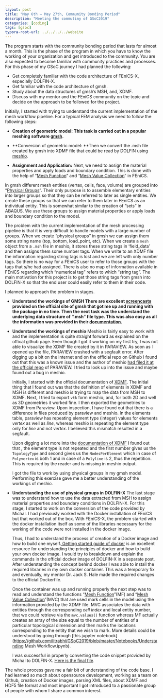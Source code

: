 ```yaml
---
layout: post
title: "May 6th – May 27th, Community Bonding Period"
description: "Meeting the commutiny of GSoC2019"
categories: [coding]
tags: [gsoc]
typora-root-url: ../../../../website
---
```


The program starts with the community bonding period that lasts for almost a month. This is the phase of the program in which you have to know the working of your organization and get introduced to the community. You are also expected to become familiar with community practices and processes. For this phase of my GSoC journey I had planned the following:

- Get completely familiar with the code architecture of FEniCS-X, especially DOLFIN-X.
- Get familiar with the code architecture of gmsh.
- Study about the data structures of gmsh’s MSH, and, XDMF.
- Discuss with my mentor and the FEniCS community on the topic and decide on the approach to be followed for the project.

Initially, I started with trying to understand the current implementation of the mesh workflow pipeline. For a typical FEM analysis we need to follow the following steps:

- **Creation of geometric model:
  This task is carried out in a popular meshing software [gmsh](http://gmsh.info/).**
- **Conversion of geometric model:
  **Then we convert the .msh file created by gmsh into XDMF file that could be read by DOLFIN using [meshio](https://github.com/nschloe/meshio).

- **Assignment and Application:**
  Next, we need to assign the material properties and apply loads and boundary condition. This is done with the help of “[Mesh Function](https://fenicsproject.org/docs/dolfinx/dev/cpp/d0/d94/classdolfin_1_1MeshFunction.html)” and “[Mesh Value Collection](https://fenicsproject.org/docs/dolfinx/dev/cpp/d0/db6/classdolfin_1_1MeshValueCollection.html)” in FEniCS.

In gmsh different mesh entities (vertex, cells, face, volume) are grouped into “[Physical Groups](http://gmsh.info/doc/texinfo/gmsh.html#Geometry-module-1)”. Their only purpose is to assemble elementary entities into larger groups so that they can be referred to later as single entities. We create these groups so that we can refer to them later in FEniCS as an individual entity. This is somewhat similar to the creation of “sets” in ABAQUS. We use these groups to assign material properties or apply loads and boundary condition to the model.

The problem with the current implementation of the mesh processing pipeline is that it is very difficult to handle models with a large number of groups. When we create “physical groups” in gmsh we can assign them some string name (top, bottom, load_point, etc). When we create a `mesh` object from a `.msh` file in meshio, it stores these string tags in ‘field_data’ and then assigns them some number tags. When we write to an XDMF file the information regarding string tags is lost and we are left with only number tags. So there is no way for a FEniCS user to refer to those groups with the tags that s/he had assigned. There is also no map of information available in FEniCS regarding which “numerical tag” refers to which “string tag”. The main motivation for this project is to get those string tags from gmsh into DOLFIN-X so that the end user could easily refer to them in their code.

I planned to approach the problem in stages.

- **Understand the workings of GMSH
  There are excellent [screencasts](http://gmsh.info/screencasts/) provided on the official site of gmsh that got me up and running with the package in no time. Then the next task was the understand the underlying data structure of “.msh” file type. This was also easy as all the information was provided in their [documentation](http://gmsh.info/doc/texinfo/gmsh.html#MSH-file-format-1).**

- **Understand the workings of meshio**
  Meshio is fairly easy to work with and the implementation is quite straight forward as explained on the offical github page. Even though I got it working on my first try, I was not able to visualize the XDMF file created by it in PARAVIEW. As soon as I opened up the file, PARAVIEW crashed with a segfault error. After digging up a bit on the internet and on the official repo on Github I found out that this was a known issue and the author of meshio [had filed it at the official repo](https://gitlab.kitware.com/paraview/paraview/issues/17945) of PARAVIEW. I tried to look up into the issue and maybe found out a bug in meshio.

  Initially, I started with the official documentation of [XDMF](http://www.xdmf.org/index.php/XDMF_Model_and_Format). The initial thing that I found out was that the definition of elements in XDMF and MSH is different and meshio is trying to map the data from MSH to XDMF. Next,  I tried to export `vtk` form meshio, and, for both 2D and well as 3D geometries it worked fine. I then exported the geometries to XDMF from Paraview. Upon inspection, I have found out that there is a difference in files produced by paraview and meshio. In the elements table, paraview has repeating element type (integer) values for elements *vertex* as well as *line*, whereas meshio is repeating the element type only for *line* and not *vertex*. I believed this mismatch resulted in a segfault.

  Upon digging a lot more into the [documentation of XDMF](http://www.xdmf.org/index.php/XDMF_Model_and_Format#XML_Element_.28Xdmf_ClassName.29_and_Default_XML_Attributes) I found out that , the element type is not repeated and the first number gives us the `TopologyType` and second gives us the `NodesPerElement` which in case of `Polyvertex` is both 1 and in case of a `Polyline` is 2, thus the repetition. This is required by the reader and is missing in meshio output.

  I got the file to work by using physical groups in my gmsh model. Performing this exercise gave me a better understanding of the workings of meshio.

- **Understanding the use of physical groups in DOLFIN-X**
  The last stage was to understand how to use the data extracted from MSH to assign material properties and boundary conditions in DOLFIN-X. For this stage, I started to work on the conversion of the code provided by Michal. I had previously worked with the Docker installation of FEniCS but that worked out of the box. With FEniCS-X, the problem started with the docker installation itself as some of the libraries necessary for the working of the code were not installed in the docker image.

  Thus, I had to understand the process of creation of a Docker image and how to build one myself.[ Getting started guide of docker](https://docs.docker.com/get-started/) is an excellent resource for understanding the principles of docker and how to build your own docker image. I would try to breakdown and explain the commands in the official docker image of DOLFIN-X in a separate post.  After understanding the concept behind docker I was able to install the required libraries in my own docker container. This was a temporary fix and eventually, my mentor Dr. Jack S. Hale made the required changes to the official Dockerfile.

  Once the container was up and running properly the next step was to read and understand the functions “[Mesh Function](https://fenicsproject.org/docs/dolfinx/dev/cpp/d0/d94/classdolfin_1_1MeshFunction.html)”(MF) and “[Mesh Value Collection](https://fenicsproject.org/docs/dolfinx/dev/cpp/d0/db6/classdolfin_1_1MeshValueCollection.html)”(MVC) that are used mark cells in the model using the information provided by the XDMF file. MVC associates the data with  entities through the corresponding *cell index* and local entity number, that we could retrieve via the `mvc.values()` function whereas MF actually creates an array of the size equal to the number of entities of a particular topological dimension and then marks the locations corresponding to the entity that we wish to mark. More details could be understood by going through [this jupyter notebook](https://github.com/iitrabhi/GSoC2019/blob/master/Notebooks/Understanding Mesh Workflow.ipynb).

  I was successful in properly converting the code snippet provided by Michal to DOLFIN-X. [Here is the final file](https://github.com/iitrabhi/GSoC2019/tree/master/Scripts/python).

The whole process gave me a fair bit of understanding of the code base. I had learned so much about opensource development, working as a team on Github, creation of Docker images, parsing XML files, about XDMF and HDF5 file format and most important I got introduced to a passionate group of people with whom I share a common interest.
